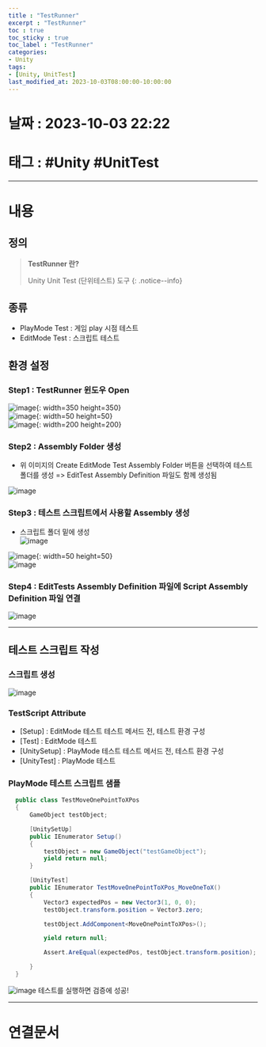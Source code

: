 ```yaml
---
title : "TestRunner"
excerpt : "TestRunner"
toc : true
toc_sticky : true
toc_label : "TestRunner"
categories:
- Unity
tags:
- [Unity, UnitTest]
last_modified_at: 2023-10-03T08:00:00-10:00:00
---
```


# 날짜 : 2023-10-03 22:22

# 태그 :  #Unity #UnitTest
---

# 내용

## 정의
> **TestRunner 란?**
>
> Unity Unit Test (단위테스트) 도구
{: .notice--info}

## 종류
- PlayMode Test : 게임 play 시점 테스트
- EditMode Test : 스크립트 테스트

## 환경 설정

### Step1 : TestRunner 윈도우 Open  
  
![image](../../assets/images/TestRunnerMenu.png){: width=350 height=350}  
![image](../../assets/images/Arrow.png){: width=50 height=50}  
![image](../../assets/images/TestRunnerWindow.png){: width=200 height=200}

### Step2 : Assembly Folder 생성
- 위 이미지의 Create EditMode Test Assembly Folder 버튼을 선택하여 테스트 폴더를 생성 => EditTest Assembly Definition 파일도 함께 생성됨  
  
![image](../../assets/images/TestFolder%201.png)

### Step3 : 테스트 스크립트에서 사용할 Assembly 생성
- 스크립트 폴더 밑에 생성  
  ![image](CreateAssemblyDefinition.png)
  
![image](../../assets/images/Arrow.png){: width=50 height=50}   
![image](../../assets/images/ScriptAssemblyDefinition.png) 

### Step4 : EditTests Assembly Definition 파일에 Script Assembly Definition 파일 연결
    
![image](../../assets/images/AssemblyDefinitionInspector.png)

---  

## 테스트 스크립트 작성

### 스크립트 생성
  
![image](../../assets/images/TestRunnerScriptMenu.png)

### TestScript Attribute
- [Setup] : EditMode 테스트 테스트 메서드 전, 테스트 환경 구성
- [Test] : EditMode 테스트
- [UnitySetup] : PlayMode 테스트 테스트 메서드 전, 테스트 환경 구성
- [UnityTest] : PlayMode 테스트

### PlayMode 테스트 스크립트 샘플

```c#
  public class TestMoveOnePointToXPos
  {
	  GameObject testObject;

	  [UnitySetUp]
	  public IEnumerator Setup()
	  {
		  testObject = new GameObject("testGameObject");
		  yield return null;
	  }

	  [UnityTest]
	  public IEnumerator TestMoveOnePointToXPos_MoveOneToX()
	  {
		  Vector3 expectedPos = new Vector3(1, 0, 0);
		  testObject.transform.position = Vector3.zero;

		  testObject.AddComponent<MoveOnePointToXPos>();

		  yield return null;

		  Assert.AreEqual(expectedPos, testObject.transform.position);

	  }
  }  
```

![image](../../assets/images/TestRunnerWindowRun.png)
테스트를 실행하면 검증에 성공!

---

# 연결문서

